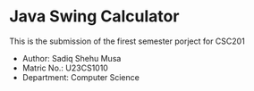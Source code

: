 # Java Swing Calculator

This is the submission of the firest semester porject for CSC201

- Author: Sadiq Shehu Musa
- Matric No.: U23CS1010
- Department: Computer Science










